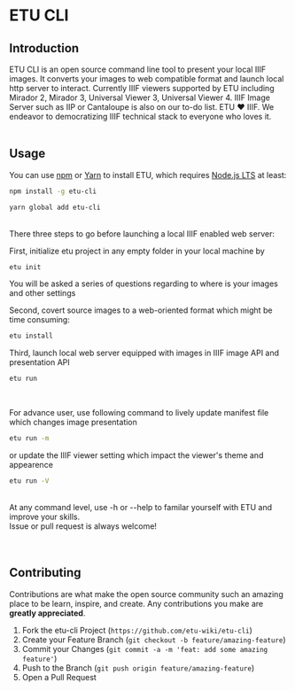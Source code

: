 # ETU CLI
## Introduction
ETU CLI is an open source command line tool to present your local IIIF images. It converts your images to web compatible format and launch local http server to interact.
Currently IIIF viewers supported by ETU including Mirador 2, Mirador 3, Universal Viewer 3, Universal Viewer 4. IIIF Image Server such as IIP or Cantaloupe is also on our to-do list.
ETU ❤️ IIIF. We endeavor to democratizing IIIF technical stack to everyone who loves it.
<br />
<br />
## Usage
You can use [npm](https://www.npmjs.com/) or [Yarn](https://yarnpkg.com/en/) to install ETU, which requires [Node.js LTS](https://nodejs.org) at least: 

```bash
npm install -g etu-cli
```
```bash
yarn global add etu-cli
```
<br />
There three steps to go before launching a local IIIF enabled web server:

First, initialize etu project in any empty folder in your local machine by
```bash
etu init
```
You will be asked a series of questions regarding to where is your images and other settings

Second, covert source images to a web-oriented format which might be time consuming:
```bash
etu install
```

Third, launch local web server equipped with images in IIIF image API and presentation API
```bash
etu run
```
<br />

For advance user, use following command to lively update manifest file which changes image presentation
```bash
etu run -m
```
or update the IIIF viewer setting which impact the viewer's theme and appearence
```bash
etu run -V
```
<br />
At any command level, use -h or --help to familar yourself with ETU and improve your skills.

<br />
Issue or pull request is always welcome!
<br />
<br />
<br />

## Contributing
Contributions are what make the open source community such an amazing place to be learn, inspire, and create. Any contributions you make are **greatly appreciated**.

1. Fork the etu-cli Project (`https://github.com/etu-wiki/etu-cli`)
2. Create your Feature Branch (`git checkout -b feature/amazing-feature`)
3. Commit your Changes (`git commit -a -m 'feat: add some amazing feature'`)
4. Push to the Branch (`git push origin feature/amazing-feature`)
5. Open a Pull Request